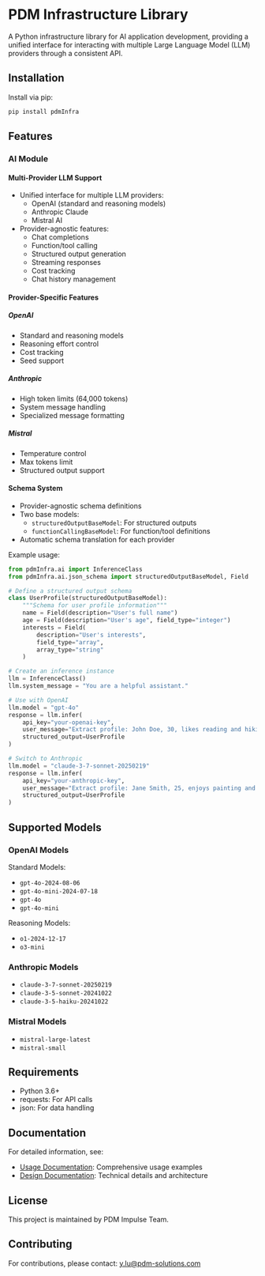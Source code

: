 # PDM Infrastructure Library

A Python infrastructure library for AI application development, providing a unified interface for interacting with multiple Large Language Model (LLM) providers through a consistent API.

## Installation

Install via pip:

```bash
pip install pdmInfra
```

## Features

### AI Module

#### Multi-Provider LLM Support
- Unified interface for multiple LLM providers:
  - OpenAI (standard and reasoning models)
  - Anthropic Claude
  - Mistral AI
- Provider-agnostic features:
  - Chat completions
  - Function/tool calling
  - Structured output generation
  - Streaming responses
  - Cost tracking
  - Chat history management

#### Provider-Specific Features

##### OpenAI
- Standard and reasoning models
- Reasoning effort control
- Cost tracking
- Seed support

##### Anthropic
- High token limits (64,000 tokens)
- System message handling
- Specialized message formatting

##### Mistral
- Temperature control
- Max tokens limit
- Structured output support

#### Schema System
- Provider-agnostic schema definitions
- Two base models:
  - `structuredOutputBaseModel`: For structured outputs
  - `functionCallingBaseModel`: For function/tool definitions
- Automatic schema translation for each provider

Example usage:

```python
from pdmInfra.ai import InferenceClass
from pdmInfra.ai.json_schema import structuredOutputBaseModel, Field

# Define a structured output schema
class UserProfile(structuredOutputBaseModel):
    """Schema for user profile information"""
    name = Field(description="User's full name")
    age = Field(description="User's age", field_type="integer")
    interests = Field(
        description="User's interests",
        field_type="array",
        array_type="string"
    )

# Create an inference instance
llm = InferenceClass()
llm.system_message = "You are a helpful assistant."

# Use with OpenAI
llm.model = "gpt-4o"
response = llm.infer(
    api_key="your-openai-key",
    user_message="Extract profile: John Doe, 30, likes reading and hiking",
    structured_output=UserProfile
)

# Switch to Anthropic
llm.model = "claude-3-7-sonnet-20250219"
response = llm.infer(
    api_key="your-anthropic-key",
    user_message="Extract profile: Jane Smith, 25, enjoys painting and music",
    structured_output=UserProfile
)
```

## Supported Models

### OpenAI Models
Standard Models:
- `gpt-4o-2024-08-06`
- `gpt-4o-mini-2024-07-18`
- `gpt-4o`
- `gpt-4o-mini`

Reasoning Models:
- `o1-2024-12-17`
- `o3-mini`

### Anthropic Models
- `claude-3-7-sonnet-20250219`
- `claude-3-5-sonnet-20241022`
- `claude-3-5-haiku-20241022`

### Mistral Models
- `mistral-large-latest`
- `mistral-small`

## Requirements

- Python 3.6+
- requests: For API calls
- json: For data handling

## Documentation

For detailed information, see:
- [Usage Documentation](usage_documentation.md): Comprehensive usage examples
- [Design Documentation](design_documentation.md): Technical details and architecture

## License

This project is maintained by PDM Impulse Team.

## Contributing

For contributions, please contact: y.lu@pdm-solutions.com

